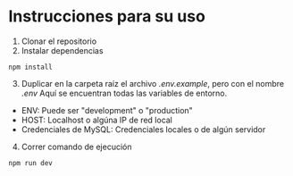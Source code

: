 # Instrucciones para su uso

1. Clonar el repositorio
2. Instalar dependencias

```
npm install
```

3. Duplicar en la carpeta raíz el archivo _.env.example_, pero con el nombre _.env_
   Aquí se encuentran todas las variables de entorno.

- ENV: Puede ser "development" o "production"
- HOST: Localhost o algúna IP de red local
- Credenciales de MySQL: Credenciales locales o de algún servidor

4. Correr comando de ejecución

```
npm run dev
```
